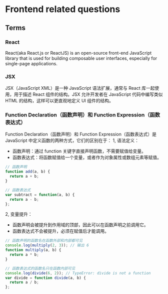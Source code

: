 # Frontend related questions
## Terms

### React
React(aka React.js or ReactJS) is an open-source front-end JavaScript library that is used for building composable user interfaces, especially for single-page applications.

### JSX
JSX（JavaScript XML）是一种 JavaScript 语法扩展，通常与 React 库一起使用，用于描述 React 组件的结构。JSX 允许开发者在 JavaScript 代码中编写类似 HTML 的结构，这样可以更直观地定义 UI 组件的结构。

### Function Declaration（函数声明）和 Function Expression（函数表达式）
Function Declaration（函数声明）和 Function Expression（函数表达式）是 JavaScript 中定义函数的两种方式，它们的区别在于：
1, 语法定义：
- 函数声明：通过 function 关键字直接声明函数，不需要赋值给变量。
- 函数表达式：将函数赋值给一个变量，或者作为对象属性或数组元素等赋值。

```js
// 函数声明
function add(a, b) {
  return a + b;
}

// 函数表达式
var subtract = function(a, b) {
  return a - b;
};
```

2, 变量提升：
- 函数声明会被提升到作用域的顶部，因此可以在函数声明之前调用它。
- 函数表达式不会被提升，必须在赋值后才能调用。

```js
// 函数声明的函数名在函数外部和内部都可见
console.log(multiply(2, 3)); // 输出 6
function multiply(a, b) {
  return a * b;
}

// 函数表达式的函数名只在函数内部可见
console.log(divide(6, 2)); // TypeError: divide is not a function
var divide = function divide(a, b) {
  return a / b;
};
```